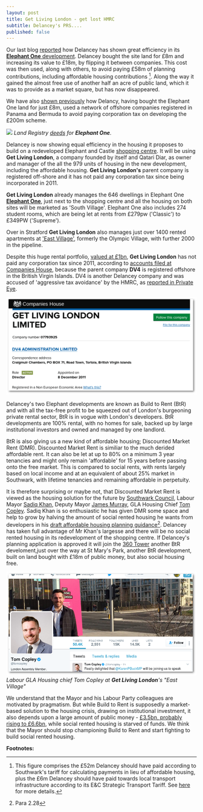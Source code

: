 ```yaml
---
layout: post
title: Get Living London - get lost HMRC
subtitle: Delancey's PRS....
published: false
---
```

Our last blog [reported](http://35percent.org/2017-03-12-delanceys-dirty-tricks/) how Delancey  has shown great efficiency in its [__Elephant One__ development](/tribeca-square). Delancey bought the site land for £8m and increasing its value to £18m, by flipping it between companies.  This cost was then used, along with others, to avoid paying £58m of planning contributions, including affordable housing contributions [^1].  Along the way it gained the almost free use of another half an acre of public land, which it was to provide as a market square, but has now disappeared.

We have also [shown previously](http://35percent.org/2014-05-05-manx-connections-the-off-shore-home-of-the-elephants-developers/) how Delancy, having bought the Elephant One land for just £8m, used a network of offshore companies registered in Panama and Bermuda to avoid paying corporation tax on developing the £200m scheme.

![](http://35percent.org/img/elephantoneregister.png)
*Land Registry [deeds](http://crappistmartin.github.io/images/LandRegistry_TribecaSquare.pdf) for __Elephant One__.*

Delancey is now showing  equal efficiency in the housing it proposes to build on a redeveloped Elephant and Castle [shopping centre](shopping-centre). It will be using __Get Living London__, a company founded by itself and Qatari Diar, as owner and manager of the all the 979 units of housing in the new development, including the affordable housing.  __Get Living London's__ parent company is registered off-shore and it has not paid any corporation tax since being incorporated in 2011.

__Get Living London__ already manages the 646 dwellings in Elephant One [__Elephant One__](tribeca-square), just next to the shopping centre and all the housing on both sites will be marketed as 'South Village'. Elephant One also includes 274 student rooms, which are being let at rents from  £279pw ('Classic') to £349PW ('Supreme'). 

Over in Stratford __Get Living London__ also manages just over 1400 rented apartments at ['East Village'](http://eastvillagelondon.co.uk), formerly the Olympic Village, with further 2000 in the pipeline. 

Despite this huge rental portfolio, [valued at £1bn](http://www.propertyweek.com/news/get-living-to-double-assets-to-%C2%A32bn/5088136.article), __Get Living London__ has not paid any corporation tax since 2011, according to [accounts filed at Companies House](https://beta.companieshouse.gov.uk/company/07793925/filing-history), because the parent company __DV4__ is registered offshore in the British Virgin Islands. DV4 is another Delancey company and was accused of 'aggressive tax avoidance' by the HMRC, as [reported in Private Eye](http://crappistmartin.github.io/images/PrivateEyeNo1311.pdf).

![](/img/getlivingbvi.png)

Delancey's two Elephant developments are known as Build to Rent (BtR) and with all the tax-free profit to be squeezed out of London's burgeoning private rental sector,  BtR is in vogue with London's developers. BtR developments are 100% rental, with no homes for sale, backed up by large institutional investors and owned and managed by one landlord. 

BtR is also giving us a new kind of affordable housing; Discounted Market Rent (DMR). Discounted Market Rent is similiar to the much derided affordable rent. It can also be let at up to 80% on a minimum 3 year tenancies and might only remain 'affordable' for 15 years before passing onto the free market. This is compared to social rents, with rents largely based on local income and at an equivalent of about 25% market in Southwark, with lifetime tenancies and remaining affordable in perpetuity. 

It is therefore surprising or maybe not, that Discounted Market Rent is viewed as the housing solution for the future by [Southwark Council](http://www.insidehousing.co.uk/southwark-council-to-create-intermediate-waiting-list/7018529.article), Labour Mayor [Sadiq Khan](https://www.lettingagenttoday.co.uk/breaking-news/2016/10/sadiq-khan-backs-build-to-rent-and-more-landlord-licensing), Deputy Mayor [James Murray](https://twitter.com/nlalondon/status/842315679948771328), GLA Housing Chief [Tom Copley](https://twitter.com/tomcopley).  Sadiq Khan is so enthusiastic he has given DMR some space and help to grow by halving the amount of social rented housing he wants from developers in his [draft affordable housing planning guidance](https://www.london.gov.uk/sites/default/files/draft_affordable_housing_and_viability_spg_2016.pdf)[^2]. Delancey  has taken full advantage of Mr Khan's largesse and there will be no social rented housing in its redevelopment of the shopping centre. If Delancey's planning application is approved it will join the [360 Tower](http://35percent.org/london-360-tower/) another BtR develoment,just over the way at St Mary's Park, another BtR development, built on land bought with £18m of public money, but also social housing free.  

![](/img/getliving.png)
*Labour GLA Housing chief Tom Copley at __Get Living London__'s "East Village"*

We understand that the Mayor and his Labour Party colleagues are motivated by pragmatism. But while Build to Rent is supposedly a market-based solution to the housing crisis, drawing on institutional investment, it also depends upon a large amount of public money - [£3.5bn, probably rising to £6.6bn](http://www.ukconstructionmedia.co.uk/news/3-5bn-funding-announced-build-new-rented-homes/), while social rented housing is starved of funds.  We think that the Mayor should stop championing Build to Rent and start fighting to build social rented housing. 

__Footnotes:__

[^1]: This figure comprises the £52m Delancey should have paid according to Southwark's tariff for calculating payments in lieu of affordable housing, plus the £6m Delancey should have paid towards local transport infrastructure according to its E&C Strategic Transport Tariff. See [here](35percent.org/2017-03-12-delanceys-dirty-tricks) for more details.

[^2]:  Para 2.28
